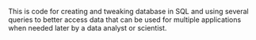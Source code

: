 This is code for creating and tweaking database in SQL and using several queries to better access data that can be used for multiple applications when needed later by a data analyst or scientist.
